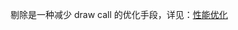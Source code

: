 ---
---

剔除是一种减少 draw call 的优化手段，详见：<a href="/zh/lesson-008">性能优化</a>

<script setup>
import Culling from '../components/Culling.vue'
</script>

<Culling />
